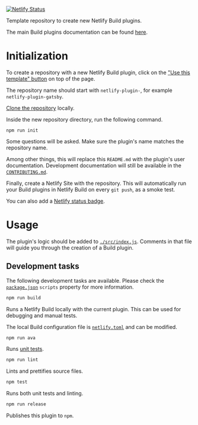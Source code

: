 [![Netlify Status](https://api.netlify.com/api/v1/badges/79deda3b-d696-4878-b15d-d9f3a862bdfc/deploy-status)](https://app.netlify.com/sites/build-plugin-template/deploys)

Template repository to create new Netlify Build plugins.

The main Build plugins documentation can be found
[here](https://docs.netlify.com/configure-builds/build-plugins/).

# Initialization

To create a repository with a new Netlify Build plugin, click on the
["Use this template" button](http://www.facebook.com)
on top of the page.

The repository name should start with `netlify-plugin-`, for example
`netlify-plugin-gatsby`.

[Clone the repository](https://help.github.com/en/github/creating-cloning-and-archiving-repositories/cloning-a-repository)
locally.

Inside the new repository directory, run the following command.

```
npm run init
```

Some questions will be asked. Make sure the plugin's name matches the repository
name.

Among other things, this will replace this `README.md` with the plugin's user
documentation. Development documentation will still be available in the
[`CONTRIBUTING.md`](/CONTRIBUTING.md#development-tasks).

Finally, create a Netlify Site with the repository. This will automatically run
your Build plugins in Netlify Build on every `git push`, as a smoke test.

You can also add a
[Netlify status badge](https://docs.netlify.com/monitor-sites/status-badges/).

# Usage

The plugin's logic should be added to [`./src/index.js`](/src/index.js).
Comments in that file will guide you through the creation of a Build plugin.

## Development tasks

The following development tasks are available. Please check the
[`package.json`](/package.json) `scripts` property for more information.

```bash
npm run build
```

Runs a Netlify Build locally with the current plugin. This can be used for
debugging and manual tests.

The local Build configuration file is [`netlify.toml`](/netlify.toml) and can be
modified.

```bash
npm run ava
```

Runs [unit tests](/test/index.js).

```bash
npm run lint
```

Lints and prettifies source files.

```bash
npm test
```

Runs both unit tests and linting.

```bash
npm run release
```

Publishes this plugin to `npm`.
